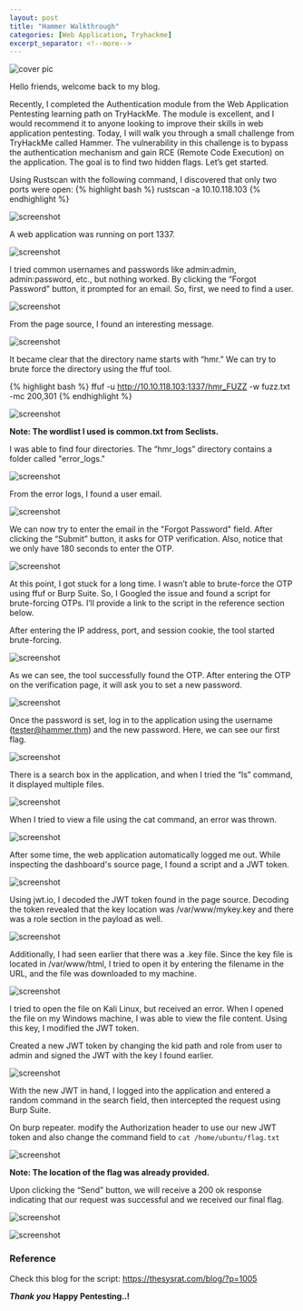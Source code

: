 ```yaml
---
layout: post
title: "Hammer Walkthrough"
categories: [Web Application, Tryhackme]
excerpt_separator: <!--more-->
---
```


![cover pic](/images/blog11/cover.png)

Hello friends, welcome back to my blog.

Recently, I completed the Authentication module from the Web Application Pentesting learning path on TryHackMe. The module is excellent, and I would recommend it to anyone looking to improve their skills in web application pentesting. <!--more--> Today, I will walk you through a small challenge from TryHackMe called Hammer. The vulnerability in this challenge is to bypass the authentication mechanism and gain RCE (Remote Code Execution) on the application. The goal is to find two hidden flags. Let’s get started.

Using Rustscan with the following command, I discovered that only two ports were open:
{% highlight bash %}
rustscan -a 10.10.118.103 
{% endhighlight %}

![screenshot](/images/blog11/1.png)

A web application was running on port 1337.

![screenshot](/images/blog11/2.png)

I tried common usernames and passwords like admin:admin, admin:password, etc., but nothing worked. By clicking the “Forgot Password” button, it prompted for an email. So, first, we need to find a user.

![screenshot](/images/blog11/3.png)

From the page source, I found an interesting message.

![screenshot](/images/blog11/4.png)

It became clear that the directory name starts with “hmr.” We can try to brute force the directory using the ffuf tool.

{% highlight bash %}
ffuf -u http://10.10.118.103:1337/hmr_FUZZ -w fuzz.txt -mc 200,301
{% endhighlight %}

![screenshot](/images/blog11/5.png)

**Note: The wordlist I used is common.txt from Seclists.**

I was able to find four directories. The “hmr_logs” directory contains a folder called "error_logs."

![screenshot](/images/blog11/6.png)

From the error logs, I found a user email.

![screenshot](/images/blog11/7.png)

We can now try to enter the email in the "Forgot Password" field. After clicking the “Submit” button, it asks for OTP verification. Also, notice that we only have 180 seconds to enter the OTP.

![screenshot](/images/blog11/8.png)

At this point, I got stuck for a long time. I wasn’t able to brute-force the OTP using ffuf or Burp Suite. So, I Googled the issue and found a script for brute-forcing OTPs. I’ll provide a link to the script in the reference section below.

After entering the IP address, port, and session cookie, the tool started brute-forcing.

![screenshot](/images/blog11/9.png)

As we can see, the tool successfully found the OTP. After entering the OTP on the verification page, it will ask you to set a new password.

![screenshot](/images/blog11/10.png)

Once the password is set, log in to the application using the username (tester@hammer.thm) and the new password. Here, we can see our first flag.

![screenshot](/images/blog11/11.png)

There is a search box in the application, and when I tried the “ls” command, it displayed multiple files.

![screenshot](/images/blog11/14.png)

When I tried to view a file using the cat command, an error was thrown.

![screenshot](/images/blog11/15.png)

After some time, the web application automatically logged me out. While inspecting the dashboard's source page, I found a script and a JWT token.

![screenshot](/images/blog11/12.png)

Using jwt.io, I decoded the JWT token found in the page source. Decoding the token revealed that the key location was /var/www/mykey.key and there was a role section in the payload as well.

![screenshot](/images/blog11/13.png)

Additionally, I had seen earlier that there was a .key file. Since the key file is located in /var/www/html, I tried to open it by entering the filename in the URL, and the file was downloaded to my machine.

![screenshot](/images/blog11/16.png)

I tried to open the file on Kali Linux, but received an error. When I opened the file on my Windows machine, I was able to view the file content. Using this key, I modified the JWT token.

Created a new JWT token by changing the kid path and role from user to admin and signed the JWT with the key I found earlier. 

![screenshot](/images/blog11/17.png)

With the new JWT in hand, I logged into the application and entered a random command in the search field, then intercepted the request using Burp Suite.

On burp repeater. modify the Authorization header to use our new JWT token and also change the command field to `cat /home/ubuntu/flag.txt`

![screenshot](/images/blog11/18.png)

**Note: The location of the flag was already provided.**

Upon clicking the “Send” button, we will receive a 200 ok response indicating that our request was successful and we received our final flag.

![screenshot](/images/blog11/19.png)

![screenshot](/images/blog11/20.png)

### Reference
Check this blog for the script: <https://thesysrat.com/blog/?p=1005>

***Thank you***
**Happy Pentesting..!**






